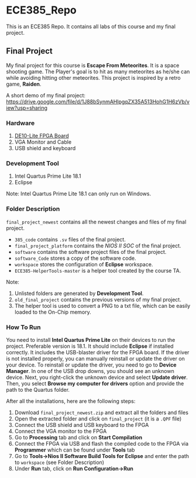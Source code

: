 # ECE385_Repo

This is an ECE385 Repo. It contains all labs of this course and my final project.

## Final Project

My final project for this course is **Escape From Meteorites**. It is a space shooting game. The Player's goal is to hit as many meteorites as he/she can while avoiding hitting other meteorites. This project is inspired by a retro game, **Raiden**. 

A short demo of my final project: 
https://drive.google.com/file/d/1J88bSynmAHlpgqZX35A513HohG1H6zVb/view?usp=sharing

### Hardware
1. [DE10-Lite FPGA Board](https://www.terasic.com.tw/cgi-bin/page/archive.pl?Language=English&No=1021)
2. VGA Monitor and Cable
3. USB shield and keyboard

### Development Tool
1. Intel Quartus Prime Lite 18.1 
2. Eclipse 

Note: Intel Quartus Prime Lite 18.1 can only run on Windows.
### Folder Description
`final_project_newest` contains all the newest changes and files of my final project. 
- `385_code` contains `.sv` files of the final project.
- `final_project_platform` contains the *NIOS II SOC* of the final project.
- `software` contains the software project files of the final project.
- `software_Code` stores a copy of the software code.
- `workspace` stores the configuration of **Eclipse** workspace.
- `ECE385-HelperTools-master` is a helper tool created by the course TA.

Note: 
1. Unlisted folders are generated by **Development Tool**.
2. `old_final_project` contains the previous versions of my final project.
3. The helper tool is used to convert a PNG to a txt file, which can be easily loaded to the On-Chip memory. 

### How To Run 
You need to install **Intel Quartus Prime Lite** on their devices to run the project. Preferable version is 18.1. It should include **Eclipse** if installed correctly. It includes the USB-blaster driver for the FPGA board. If the driver is not installed properly, you can manually reinstall or update the driver on your device. To reinstall or update the driver, you need to go to **Device Manager**. In one of the USB drop downs, you should see an unknown device. Next, you right-click the unknown device and select **Update driver**. Then, you select **Browse my computer for drivers** option and provide the path to the Quartus folder.

After all the installations, here are the following steps:
1. Download `final_project_newest.zip` and extract all the folders and files
2. Open the extracted folder and click on `final_project` (it is a `.QPF` file)
3. Connect the USB shield and USB keyboard to the FPGA
4. Connect the VGA monitor to the FPGA
5. Go to **Processing** tab and click on **Start Compilation**
6. Connect the FPGA via USB and flash the compiled code to the FPGA via **Programmer** which can be found under **Tools** tab
7. Go to **Tools->Nios II Software Build Tools for Eclipse** and enter the path to `workspace` (see Folder Description)
8. Under **Run** tab, click on **Run Configuration->Run**
